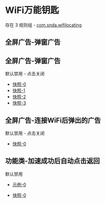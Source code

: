 # WiFi万能钥匙

存在 3 规则组 - [com.snda.wifilocating](/src/apps/com.snda.wifilocating.ts)

## 全屏广告-弹窗广告

## 全屏广告-弹窗广告

默认禁用 - 点击关闭

- [快照-0](https://i.gkd.li/i/14032794)
- [快照-1](https://i.gkd.li/i/14256643)
- [快照-2](https://i.gkd.li/i/14927523)
- [快照-3](https://i.gkd.li/i/14964913)

## 全屏广告-连接WiFi后弹出的广告

默认禁用 - 点击关闭

- [快照-0](https://i.gkd.li/i/14622506)

## 功能类-加速成功后自动点击返回

默认禁用

- [示例-0](https://m.gkd.li/57941037/90a4d16d-b39b-4068-882b-d22acca2b632)

- [快照-0](https://i.gkd.li/i/14811531)
